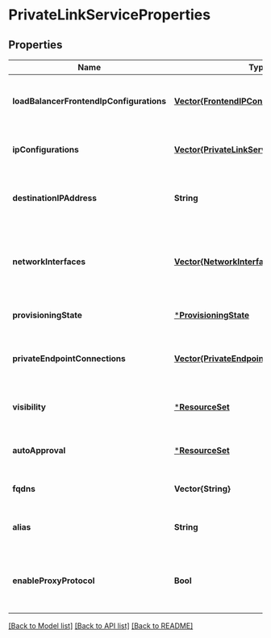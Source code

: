 # PrivateLinkServiceProperties


## Properties
Name | Type | Description | Notes
------------ | ------------- | ------------- | -------------
**loadBalancerFrontendIpConfigurations** | [**Vector{FrontendIPConfiguration2}**](FrontendIPConfiguration2.md) | An array of references to the load balancer IP configurations. | [optional] [default to nothing]
**ipConfigurations** | [**Vector{PrivateLinkServiceIpConfiguration}**](PrivateLinkServiceIpConfiguration.md) | An array of private link service IP configurations. | [optional] [default to nothing]
**destinationIPAddress** | **String** | The destination IP address of the private link service. | [optional] [default to nothing]
**networkInterfaces** | [**Vector{NetworkInterface}**](NetworkInterface.md) | An array of references to the network interfaces created for this private link service. | [optional] [readonly] [default to nothing]
**provisioningState** | [***ProvisioningState**](ProvisioningState.md) |  | [optional] [default to nothing]
**privateEndpointConnections** | [**Vector{PrivateEndpointConnection}**](PrivateEndpointConnection.md) | An array of list about connections to the private endpoint. | [optional] [readonly] [default to nothing]
**visibility** | [***ResourceSet**](ResourceSet.md) | The visibility list of the private link service. | [optional] [default to nothing]
**autoApproval** | [***ResourceSet**](ResourceSet.md) | The auto-approval list of the private link service. | [optional] [default to nothing]
**fqdns** | **Vector{String}** | The list of Fqdn. | [optional] [default to nothing]
**alias** | **String** | The alias of the private link service. | [optional] [readonly] [default to nothing]
**enableProxyProtocol** | **Bool** | Whether the private link service is enabled for proxy protocol or not. | [optional] [default to nothing]


[[Back to Model list]](../README.md#models) [[Back to API list]](../README.md#api-endpoints) [[Back to README]](../README.md)


